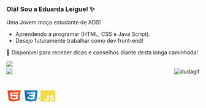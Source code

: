 ### Olá! Sou a Eduarda Leigue! ✨

Uma Jovem moça estudante de ADS!

- Aprendendo a programar (HTML, CSS e Java Script).
- Desejo futuramente trabalhar como dev front-end!

📧 Disponível para receber dicas e conselhos diante desta longa caminhada! 

<div>
  <a href="https://instagram.com/leigueed" target="_blank"><img src="https://img.shields.io/badge/-Instagram-%23E4405F?style=for-the-badge&logo=instagram&logoColor=white" target="_blank"></a>
</div>

 <img align="right" alt="dudagif" src="https://github.com/leigueed/leigueed/assets/157442206/4dad9a5f-da9b-4c04-a4ab-89cc1c43431d">

<div>
  <a href="https://github.com/leigueed">
    <img width="50%" src="https://github-readme-stats.vercel.app/api?username=leigueed&show_icons=true&theme=merko&include_all_commits=true&count_private=true"/>
</div>

#

<div>
  <img align="center" alt="duda-HTML" height="30" width="40" src="https://raw.githubusercontent.com/devicons/devicon/master/icons/html5/html5-original.svg"/>
  <img align="center" alt="duda-CSS" height="30" width="40" src="https://raw.githubusercontent.com/devicons/devicon/master/icons/css3/css3-original.svg"/>
   <img align="center" alt="duda-Js" height="30" width="40" src="https://raw.githubusercontent.com/devicons/devicon/master/icons/javascript/javascript-plain.svg"/>
</div>
